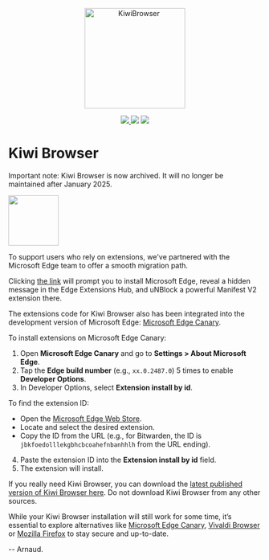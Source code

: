 <p align="center">
  <img src="https://raw.githubusercontent.com/kiwibrowser/src.next/kiwi/kiwi_logo_circle.svg" alt="KiwiBrowser"
	title="KiwiBrowser" width="200" height="200"/>
 </p>
<p align="center">
  <a href="https://github.com/kiwibrowser/src.next/releases">
  <img src="https://img.shields.io/github/v/release/kiwibrowser/src.next?include_prereleases&label=latest%20release"/>
</a>
  <a href="https://github.com/kiwibrowser/src.next/release">
<img src="https://img.shields.io/github/downloads/kiwibrowser/src.next/total?label=GitHub%20Downloads&color=%6BDDD5"></a>
<a href="https://github.com/kiwibrowser/src.next/blob/kiwi/LICENSE">
  <img src="https://img.shields.io/github/license/kiwibrowser/src.next?color=%236BDDD5"/></a>

  </p>

# Kiwi Browser

Important note: Kiwi Browser is now archived. It will no longer be maintained after January 2025.

<img src="https://edgemobilegrowth.microsoft.com/extension/kiwi_to_edge.jpeg" height="100" />

To support users who rely on extensions, we've partnered with the Microsoft Edge team to offer a smooth migration path.

Clicking <a href="https://edgemobileapp.microsoft.com/?adjustId=1mfkz3u3_1m6jnsdw">the link</a> will prompt you to install Microsoft Edge, reveal a hidden message in the Edge Extensions Hub, and uNBlock a powerful Manifest V2 extension there.

The extensions code for Kiwi Browser also has been integrated into the development version of Microsoft Edge: [Microsoft Edge Canary](https://play.google.com/store/apps/details?id=com.microsoft.emmx.canary).

To install extensions on Microsoft Edge Canary:

1. Open **Microsoft Edge Canary** and go to **Settings > About Microsoft Edge**.  
2. Tap the **Edge build number** (e.g., `xx.0.2487.0`) 5 times to enable **Developer Options**.  
3. In Developer Options, select **Extension install by id**.  

To find the extension ID:  
- Open the [Microsoft Edge Web Store](https://microsoftedge.microsoft.com/addons/Microsoft-Edge-Extensions-Home).  
- Locate and select the desired extension.  
- Copy the ID from the URL (e.g., for Bitwarden, the ID is `jbkfoedolllekgbhcbcoahefnbanhhlh` from the URL ending).  

4. Paste the extension ID into the **Extension install by id** field.  
5. The extension will install.  

If you really need Kiwi Browser, you can download the [latest published version of Kiwi Browser here](https://github.com/kiwibrowser/src.next/releases/tag/14310011181). Do not download Kiwi Browser from any other sources.

While your Kiwi Browser installation will still work for some time, it’s essential to explore alternatives like [Microsoft Edge Canary](https://play.google.com/store/apps/details?id=com.microsoft.emmx.canary), [Vivaldi Browser](https://play.google.com/store/apps/details?id=com.vivaldi.browser) or [Mozilla Firefox](https://play.google.com/store/apps/details?id=org.mozilla.firefox) to stay secure and up-to-date.

-- Arnaud.
